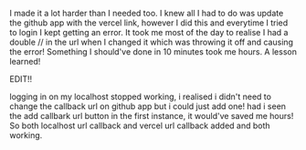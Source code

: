 I made it a lot harder than I needed too. I knew all I had to do was update the github app with the vercel link, however I did this and everytime I tried to login I kept getting an error. It took me most of the day to realise I had a double // in the url when I changed it which was throwing it off and causing the error! Something I should've done in 10 minutes took me hours. A lesson learned!

EDIT!!

logging in on my localhost stopped working, i realised i didn't need to change the callback url on github app but i could just add one! had i seen the add callbark url button in the first instance, it would've saved me hours! So both localhost url callback and vercel url callback added and both working.

